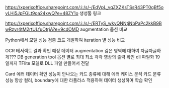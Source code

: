 https://xperixoffice.sharepoint.com/:i:/s/-/EdVpL_vqZXZKsTSsR43PT0gBf5ovLHi5JpFGLt9oa24xwQ?e=48ZY1o
생성툴 링크

https://xperixoffice.sharepoint.com/:i:/s/-/ERTyS_wkvQNNtjNbPaPc2kkB9BwRzvr4tM2rtULfuOtrjA?e=9cdOMD
augmentation 옵션 비교

Python에서 모델 성능 검증 코드 개발하여 iteration 별 성능 비교

OCR
	테서렉트
		결과 확인 예정
	데이터 augmentation
		검은 영역에 대하여 자글자글하게???
	DB generation tool
		옵션 별로 최대 최소 각각 영상의 출력 확인
	dll 파일화
		19일까지 TFlite 모델로 DLL 파일 만들어서 전달
		
Card
에러 데이터 확인
	성능이 안나오는 카드 종류에 대해 에러 케이스 분석
카드 분류 성능 향상
	컬러, boundary에 대한 라플라스 적용하여 데이터 생성하여 학습 확인
